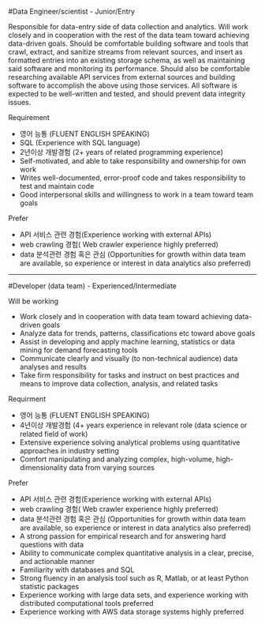 #Data Engineer/scientist  - Junior/Entry

Responsible for data-entry side of data collection and analytics. Will work closely and in cooperation with the rest of the data team toward achieving data-driven goals. Should be comfortable building software and tools that crawl, extract, and sanitize streams from relevant sources, and insert as formatted entries into an existing storage schema, as well as maintaining said software and monitoring its performance. Should also be comfortable researching available API services from external sources and building software to accomplish the above using those services. All software is expected to be well-written and tested, and should prevent data integrity issues. 

Requirement
- 영어 능통 (FLUENT ENGLISH SPEAKING)
- SQL (Experience with SQL language)
- 2년이상 개발경험 (2+ years of related programming experience)
- Self-motivated, and able to take responsibility and ownership for own work
- Writes well-documented, error-proof code and takes responsibility to test and maintain code
- Good interpersonal skills and willingness to work in a team toward team goals

Prefer
- API 서비스 관련 경험(Experience working with external APIs)
- web crawling 경험( Web crawler experience highly preferred)
- data 분석관련 경험 혹은 관심 (Opportunities for growth within data team are available, so experience or interest in data analytics also preferred)

---

#Developer (data team) - Experienced/Intermediate

Will be working
- Work closely and in cooperation with data team toward achieving data-driven goals
- Analyze data for trends, patterns, classifications etc toward above goals
- Assist in developing and apply machine learning, statistics or data mining for demand forecasting tools
- Communicate clearly and visually (to non-technical audience) data analyses and results
- Take firm responsibility for tasks and instruct on best practices and means to improve data collection, analysis, and related tasks

Requirment
- 영어 능통 (FLUENT ENGLISH SPEAKING)
- 4년이상 개발경험 (4+ years experience in relevant role (data science or related field of work)
- Extensive experience solving analytical problems using quantitative approaches in industry setting
- Comfort manipulating and analyzing complex, high-volume, high-dimensionality data from varying sources

Prefer 
- API 서비스 관련 경험(Experience working with external APIs)
- web crawling 경험( Web crawler experience highly preferred)
- data 분석관련 경험 혹은 관심 (Opportunities for growth within data team are available, so experience or interest in data analytics also preferred)
- A strong passion for empirical research and for answering hard questions with data
- Ability to communicate complex quantitative analysis in a clear, precise, and actionable manner
- Familiarity with databases and SQL
- Strong fluency in an analysis tool such as R, Matlab, or at least Python statistic packages
- Experience working with large data sets, and experience working with distributed computational tools preferred
- Experience working with AWS data storage systems highly preferred

